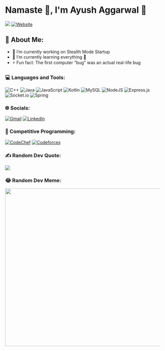 # Namaste 🙏, I'm Ayush Aggarwal 👋
![](https://komarev.com/ghpvc/?username=ayushggr&style=for-the-badge)
[![Website](https://img.shields.io/website?label=Website&style=for-the-badge&url=https%3A%2F%2Fayushggr.github.io)](https://ayushggr.github.io/)

## 💫 About Me:
<!--
**ayushggr/ayushggr** is a ✨ _special_ ✨ repository because its `README.md` (this file) appears on your GitHub profile.

Here are some ideas to get you started:
-->
- 🔭 I’m currently working on Stealth Mode Startup
- 🌱 I’m currently learning everything 🤣
- ⚡ Fun fact: The first computer “bug” was an actual real-life bug

### 💻 Languages and Tools:
![C++](https://img.shields.io/badge/c++-%2300599C.svg?style=for-the-badge&logo=c%2B%2B&logoColor=white) ![Java](https://img.shields.io/badge/java-%23ED8B00.svg?style=for-the-badge&logo=java&logoColor=white) ![JavaScript](https://img.shields.io/badge/javascript-%23323330.svg?style=for-the-badge&logo=javascript&logoColor=%23F7DF1E) ![Kotlin](https://img.shields.io/badge/kotlin-%230095D5.svg?style=for-the-badge&logo=kotlin&logoColor=white) ![MySQL](https://img.shields.io/badge/mysql-%2300f.svg?style=for-the-badge&logo=mysql&logoColor=white) ![NodeJS](https://img.shields.io/badge/node.js-6DA55F?style=for-the-badge&logo=node.js&logoColor=white) ![Express.js](https://img.shields.io/badge/express.js-%23404d59.svg?style=for-the-badge&logo=express&logoColor=%2361DAFB) 	![Socket.io](https://img.shields.io/badge/Socket.io-black?style=for-the-badge&logo=socket.io&badgeColor=010101) ![Spring](https://img.shields.io/badge/spring-%236DB33F.svg?style=for-the-badge&logo=spring&logoColor=white)

### 🌐 Socials:
[![Gmail](https://img.shields.io/badge/Gmail-D14836?style=for-the-badge&logo=gmail&logoColor=white)](mailto:ayushagrwl6411@gmail.com) [![LinkedIn](https://img.shields.io/badge/linkedin-%230077B5.svg?style=for-the-badge&logo=linkedin&logoColor=white)](https://www.linkedin.com/in/techieayush/)

### 🚀 Competitive Programming:
[![CodeChef](https://img.shields.io/badge/CodeChef-%23964B00.svg?style=for-the-badge&logo=CodeChef&logoColor=white)](https://www.codechef.com/users/ayush_777) [![Codeforces](https://img.shields.io/badge/Codeforces-445f9d?style=for-the-badge&logo=Codeforces&logoColor=white)](https://codeforces.com/profile/ayush_777)

### ✍️ Random Dev Quote:
![](https://quotes-github-readme.vercel.app/api?type=horizontal&theme=radical)

### 😂 Random Dev Meme:
<img src="https://random-memer.herokuapp.com/" width="512px"/>

<!-- - 👯 I’m looking to collaborate on ...
- 🤔 I’m looking for help with ...
- 📫 How to reach me: ...
-->
